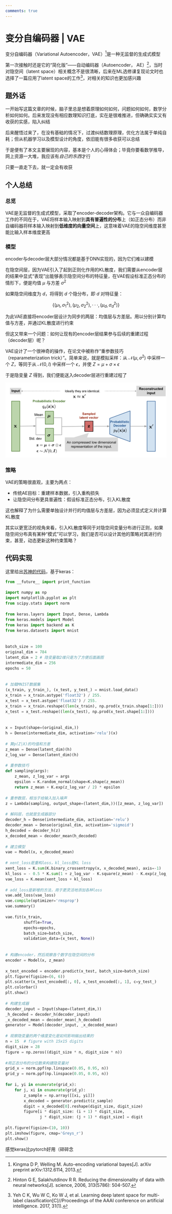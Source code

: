 ```yaml
---
comments: true
---
```


# 变分自编码器 | VAE

变分自编码器（Variational Autoencoder，VAE）[^1]是一种无监督的生成式模型

[^1]: Kingma D P, Welling M. Auto-encoding variational bayes[J]. arXiv preprint arXiv:1312.6114, 2013.

第一次接触时还是它的“简化版”——自动编码器（Autoencoder， AE）[^2]，当时对隐空间（latent space）相关概念不是很清晰，后来在ML选修课复现论文时也选择了一篇应用了latent space的工作[^3]，对相关的知识也更加感兴趣

[^2]: Hinton G E, Salakhutdinov R R. Reducing the dimensionality of data with neural networks[J]. science, 2006, 313(5786): 504-507.

[^3]: Yeh C K, Wu W C, Ko W J, et al. Learning deep latent space for multi-label classification[C]//Proceedings of the AAAI conference on artificial intelligence. 2017, 31(1).

## 题外话

一开始写这篇文章的时候，脑子里总是想着原理如何如何，问题如何如何，数学分析如何如何。后来发现没有相应数理知识打底，实在是很难推进，但确确实实又有收获的实感，陷入纠结

后来醒悟过来了，在没有基础的情况下，过渡纠结数理原理，优化方法属于单纯自耗；但从机器学习以及模型设计的角度，依旧能有很多收获可以总结

于是便有了本文主要展现的内容，基本是个人的心得体会；毕竟你要看数学推导，网上资源一大堆，我应该有*自己的东西*才行

只要一直走下去，就一定会有收获

## 个人总结

### 总览

VAE是无监督的生成式模型，采取了encoder-decoder架构。它与一众自编码器工作的不同在于，VAE将样本输入映射到**具有普遍性的分布**上（如正态分布）而非自编码器将样本输入映射到**低维度的向量空间**上，这意味着VAE的隐空间维度甚至能比输入样本维度更高

### 模型

encoder与decoder层大部分情况都是基于DNN实现的，因为它们难以建模

在隐空间层，因为VAE引入了起到正则化作用的KL散度，我们需要从encoder层的结果中显式“表现”出能够表示隐空间分布的特征量，在VAE假设标准正态分布的情形下，便是均值 $\mu$ 与方差 $\sigma^2$

如果隐空间维度为 $d$，将得到 $d$ 个隐分布，即 $d$ 对特征量：

$$
\{(\mu_1,\sigma^2_1),(\mu_2,\sigma^2_2),···,(\mu_d,\sigma^2_d)\}
$$

为此VAE直接将encoder层设计为同步的两层：均值层与方差层。用以分别计算均值与方差，并通过KL散度进行约束

但这又带来一个问题：如何让现有的encoder层结果参与后续的重建过程（decoder层）呢？

VAE设计了一个很神奇的操作，在论文中被称作“重参数技巧（reparameterization trick）”。简单来说，就是模拟采样：从 $\mathcal{N}(\mu, \sigma^2)$ 中采样一个 $Z$，等同于从 $\mathcal{N}(0, I)$ 中采样一个 $\epsilon$，并使 $Z=\mu + \sigma \times \epsilon$

于是隐变量 $Z$ 得到，我们便能送入decoder层进行重建过程了

![](pre.assets/vae.jpg)

### 策略

VAE的策略很直观，主要为两点：

- 传统AE目标：重建样本数据，引入重构损失
- 让隐空间分布更具普遍性：假设标准正态分布，引入KL散度

这也解释了为什么需要单独设计并行的均值层与方差层，因为必须显式定义并计算KL散度

其实以更宽泛的视角来看，引入KL散度等同于对隐空间变量分布进行正则，如果隐空间分布真有某种“模式”可以学习，我们是否可以设计其他的策略对其进行约束，甚至，动态更新这种约束策略？

## 代码实现

这里给出[苏神的代码](https://github.com/bojone/vae/blob/master/vae_keras.py)，基于keras：

```python
from __future__ import print_function

import numpy as np
import matplotlib.pyplot as plt
from scipy.stats import norm

from keras.layers import Input, Dense, Lambda
from keras.models import Model
from keras import backend as K
from keras.datasets import mnist


batch_size = 100
original_dim = 784
latent_dim = 2 # 隐变量取2维只是为了方便后面画图
intermediate_dim = 256
epochs = 50


# 加载MNIST数据集
(x_train, y_train_), (x_test, y_test_) = mnist.load_data()
x_train = x_train.astype('float32') / 255.
x_test = x_test.astype('float32') / 255.
x_train = x_train.reshape((len(x_train), np.prod(x_train.shape[1:])))
x_test = x_test.reshape((len(x_test), np.prod(x_test.shape[1:])))


x = Input(shape=(original_dim,))
h = Dense(intermediate_dim, activation='relu')(x)

# 算p(Z|X)的均值和方差
z_mean = Dense(latent_dim)(h)
z_log_var = Dense(latent_dim)(h)

# 重参数技巧
def sampling(args):
    z_mean, z_log_var = args
    epsilon = K.random_normal(shape=K.shape(z_mean))
    return z_mean + K.exp(z_log_var / 2) * epsilon

# 重参数层，相当于给输入加入噪声
z = Lambda(sampling, output_shape=(latent_dim,))([z_mean, z_log_var])

# 解码层，也就是生成器部分
decoder_h = Dense(intermediate_dim, activation='relu')
decoder_mean = Dense(original_dim, activation='sigmoid')
h_decoded = decoder_h(z)
x_decoded_mean = decoder_mean(h_decoded)

# 建立模型
vae = Model(x, x_decoded_mean)

# xent_loss是重构loss，kl_loss是KL loss
xent_loss = K.sum(K.binary_crossentropy(x, x_decoded_mean), axis=-1)
kl_loss = - 0.5 * K.sum(1 + z_log_var - K.square(z_mean) - K.exp(z_log_var), axis=-1)
vae_loss = K.mean(xent_loss + kl_loss)

# add_loss是新增的方法，用于更灵活地添加各种loss
vae.add_loss(vae_loss)
vae.compile(optimizer='rmsprop')
vae.summary()

vae.fit(x_train,
        shuffle=True,
        epochs=epochs,
        batch_size=batch_size,
        validation_data=(x_test, None))


# 构建encoder，然后观察各个数字在隐空间的分布
encoder = Model(x, z_mean)

x_test_encoded = encoder.predict(x_test, batch_size=batch_size)
plt.figure(figsize=(6, 6))
plt.scatter(x_test_encoded[:, 0], x_test_encoded[:, 1], c=y_test_)
plt.colorbar()
plt.show()

# 构建生成器
decoder_input = Input(shape=(latent_dim,))
_h_decoded = decoder_h(decoder_input)
_x_decoded_mean = decoder_mean(_h_decoded)
generator = Model(decoder_input, _x_decoded_mean)

# 观察隐变量的两个维度变化是如何影响输出结果的
n = 15  # figure with 15x15 digits
digit_size = 28
figure = np.zeros((digit_size * n, digit_size * n))

#用正态分布的分位数来构建隐变量对
grid_x = norm.ppf(np.linspace(0.05, 0.95, n))
grid_y = norm.ppf(np.linspace(0.05, 0.95, n))

for i, yi in enumerate(grid_x):
    for j, xi in enumerate(grid_y):
        z_sample = np.array([[xi, yi]])
        x_decoded = generator.predict(z_sample)
        digit = x_decoded[0].reshape(digit_size, digit_size)
        figure[i * digit_size: (i + 1) * digit_size,
               j * digit_size: (j + 1) * digit_size] = digit

plt.figure(figsize=(10, 10))
plt.imshow(figure, cmap='Greys_r')
plt.show()
```

感觉keras比pytorch好用（碎碎念